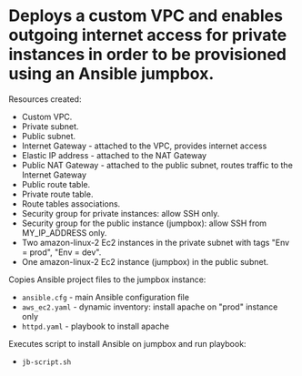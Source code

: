Deploys a custom VPC and enables outgoing internet access for private instances in order to be
provisioned using an Ansible jumpbox.
==============

Resources created:
* Custom VPC.
* Private subnet. 
* Public subnet.
* Internet Gateway - attached to the VPC, provides internet access
* Elastic IP address - attached to the NAT Gateway
* Public NAT Gateway - attached to the public subnet, routes traffic to the Internet Gateway
* Public route table.
* Private route table.
* Route tables associations.
* Security group for private instances: allow SSH only.
* Security group for the public instance (jumpbox): allow SSH from MY_IP_ADDRESS only.
* Two amazon-linux-2 Ec2 instances in the private subnet with tags "Env = prod", "Env = dev".
* One amazon-linux-2 Ec2 instance (jumpbox) in the public subnet.

Copies Ansible project files to the jumpbox instance:
* `ansible.cfg` - main Ansible configuration file
* `aws_ec2.yaml` - dynamic inventory: install apache on "prod" instance only
* `httpd.yaml` - playbook to install apache 

Executes script to install Ansible on jumpbox and run playbook:
* `jb-script.sh`
